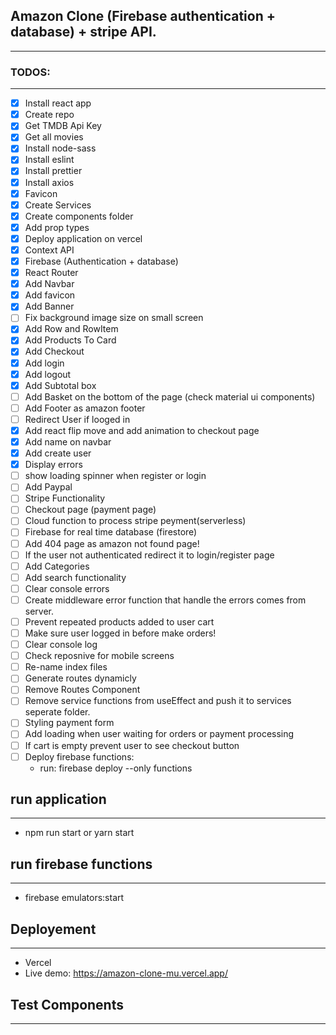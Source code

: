 ## Amazon Clone (Firebase authentication + database) + stripe API.
----

### TODOS:
----

* [x] Install react app
* [x] Create repo
* [x] Get TMDB Api Key
* [x] Get all movies
* [x] Install node-sass
* [x] Install eslint
* [x] Install prettier
* [x] Install axios
* [x] Favicon
* [x] Create Services
* [x] Create components folder
* [x] Add prop types
* [x] Deploy application on vercel
* [x] Context API
* [x] Firebase (Authentication + database)
* [x] React Router
* [x] Add Navbar
* [x] Add favicon
* [x] Add Banner
* [ ] Fix background image size on small screen
* [x] Add Row and RowItem
* [x] Add Products To Card
* [x] Add Checkout
* [x] Add login
* [x] Add logout
* [x] Add Subtotal box
* [ ] Add Basket on the bottom of the page (check material ui components)
* [ ] Add Footer as amazon footer
* [ ] Redirect User if looged in
* [x] Add react flip move and add animation to checkout page
* [x] Add name on navbar
* [x] Add create user
* [x] Display errors
* [ ] show loading spinner when register or login
* [ ] Add Paypal
* [ ] Stripe Functionality
* [ ] Checkout page (payment page)
* [ ] Cloud function to process stripe peyment(serverless)
* [ ] Firebase for real time database (firestore)
* [ ] Add 404 page as amazon not found page!
* [ ] If the user not authenticated redirect it to login/register page
* [ ] Add Categories
* [ ] Add search functionality
* [ ] Clear console errors
* [ ] Create middleware error function that handle the errors comes from server.
* [ ] Prevent repeated products added to user cart
* [ ] Make sure user logged in before make orders!
* [ ] Clear console log 
* [ ] Check reposnive for mobile screens
* [ ] Re-name index files
* [ ] Generate routes dynamicly
* [ ] Remove Routes Component
* [ ] Remove service functions from useEffect and push it to services seperate folder.
* [ ] Styling payment form
* [ ] Add loading when user waiting for orders or payment processing
* [ ] If cart is empty prevent user to see checkout button
* [ ] Deploy firebase functions:
    * run: firebase deploy --only functions
    
## run application
----
* npm run start or yarn start

## run firebase functions
----
* firebase emulators:start

## Deployement
----

* Vercel
* Live demo: https://amazon-clone-mu.vercel.app/

## Test Components
----


